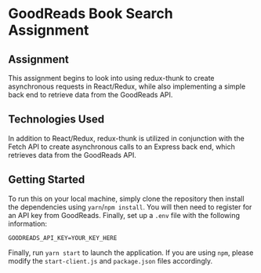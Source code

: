 # GoodReads Book Search Assignment

## Assignment
This assignment begins to look into using redux-thunk to create asynchronous requests in React/Redux, while also implementing a simple back end to retrieve data from the GoodReads API.

## Technologies Used
In addition to React/Redux, redux-thunk is utilized in conjunction with the Fetch API to create asynchronous calls to an Express back end, which retrieves data from the GoodReads API. 

## Getting Started
To run this on your local machine, simply clone the repository then install the dependencies using `yarn`/`npm install`. You will then need to register for an API key from GoodReads. Finally, set up a `.env` file with the following information:

```
GOODREADS_API_KEY=YOUR_KEY_HERE
```

Finally, run `yarn start` to launch the application. If you are using `npm`, please modify the `start-client.js` and `package.json` files accordingly. 

